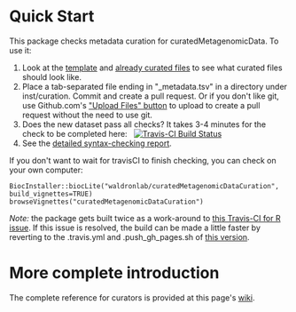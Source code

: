 # Quick Start

This package checks metadata curation for curatedMetagenomicData. To use it:

1. Look at the [template](https://github.com/waldronlab/curatedMetagenomicDataCuration/blob/master/inst/extdata/template.csv) and [already curated files](https://github.com/waldronlab/curatedMetagenomicDataCuration/tree/master/inst/curated) to see what curated files should look like.
2. Place a tab-separated file ending in "_metadata.tsv" in a directory under inst/curation. Commit and create a pull 
request.  Or if you don't like git, use Github.com's ["Upload Files" button](https://github.com/waldronlab/curatedMetagenomicDataCuration/tree/master/inst/curated) to upload to create a pull request without the need to use git.
3. Does the new dataset pass all checks? It takes 3-4 minutes for the check to be completed here: &nbsp; [![Travis-CI Build Status](https://travis-ci.org/waldronlab/curatedMetagenomicDataCuration.svg?branch=master)](https://travis-ci.org/waldronlab/curatedMetagenomicDataCuration)
4. See the [detailed syntax-checking report](https://waldronlab.github.io/curatedMetagenomicDataCuration).

If you don't want to wait for travisCI to finish checking, you can check on your own computer:

```
BiocInstaller::biocLite("waldronlab/curatedMetagenomicDataCuration", build_vignettes=TRUE)
browseVignettes("curatedMetagenomicDataCuration")
```

*Note:* the package gets built twice as a work-around to [this Travis-CI for R issue](https://github.com/travis-ci/travis-ci/issues/8038). If this issue is resolved, the build can be made a little faster by reverting to the .travis.yml and .push_gh_pages.sh of [this version](https://github.com/waldronlab/curatedMetagenomicDataCuration/tree/114e245308fa872a35b8eb96908f8ff61e041c8a).

# More complete introduction

The complete reference for curators is provided at this page's [wiki](https://github.com/waldronlab/curatedMetagenomicDataCuration/wiki).
